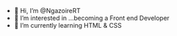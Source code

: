 - 👋 Hi, I’m @NgazoireRT
- 👀 I’m interested in ...becoming a Front end Developer
- 🌱 I’m currently learning HTML & CSS 

<!---
NgazoireRT/NgazoireRT is a ✨ special ✨ repository because its `README.md` (this file) appears on your GitHub profile.
You can click the Preview link to take a look at your changes.
--->
